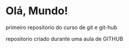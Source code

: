 # Olá, Mundo!
 primeiro repositorio do curso de git e git-hub

 repositorio criado durante uma aula de GITHUB
